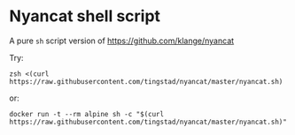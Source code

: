 # Nyancat shell script

A pure `sh` script version of https://github.com/klange/nyancat

Try:
```
zsh <(curl https://raw.githubusercontent.com/tingstad/nyancat/master/nyancat.sh)
```
or:
```
docker run -t --rm alpine sh -c "$(curl https://raw.githubusercontent.com/tingstad/nyancat/master/nyancat.sh)"
```
